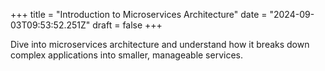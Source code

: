 +++
title = "Introduction to Microservices Architecture"
date = "2024-09-03T09:53:52.251Z"
draft = false
+++

  Dive into microservices architecture and understand how it breaks down complex applications into smaller, manageable services.
        
